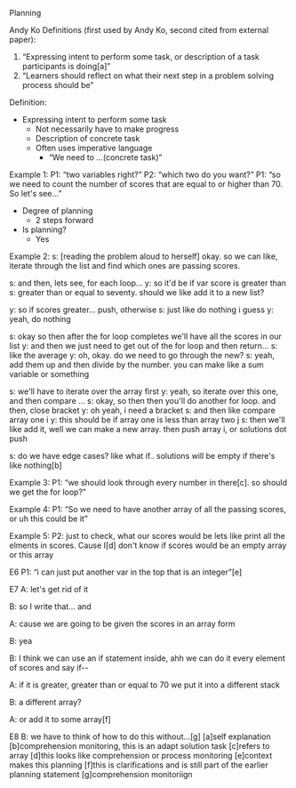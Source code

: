 ﻿Planning


Andy Ko Definitions (first used by Andy Ko, second cited from external paper):
1. “Expressing intent to perform some task, or description of a task participants is doing[a]”
2. “Learners should reflect on what their next step in a problem solving process should be” 


Definition:
* Expressing intent to perform some task
   * Not necessarily have to make progress
   * Description of concrete task
   * Often uses imperative language
      * “We need to …(concrete task)”






Example 1:
P1: “two variables right?”
P2: “which two do you want?”
P1: “so we need to count the number of scores that are equal to or higher than 70. So let's see…”
* Degree of planning
   * 2 steps forward
* Is planning?
   * Yes


Example 2:
s: [reading the problem aloud to herself] okay. so we can like, iterate through the list and find which ones are passing scores.


s: and then, lets see, for each loop...
y: so it'd be if var score is greater than 
s: greater than or equal to seventy. should we like add it to a new list?


y: so if scores greater... push, otherwise
s: just like do nothing i guess
y: yeah, do nothing


s: okay so then after the for loop completes we'll have all the scores in our list
y: and then we just need to get out of the for loop and then return…
s: like the average
y: oh, okay. do we need to go through the new?
s: yeah, add them up and then divide by the number. you can make like a sum variable or something


s: we'll have to iterate over the array first
y: yeah, so iterate over this one, and then compare
...
s: okay, so then then you'll do another for loop. and then, close bracket
y: oh yeah, i need a bracket
s: and then like compare array one i 
y: this should be if array one is less than array two j 
s: then we'll like add it, well we can make a new array. then push array i, or solutions dot push


s: do we have edge cases? like what if.. solutions will be empty if there's like nothing[b]


Example 3:
P1: “we should look through every number in there[c]. so should we get the for 
loop?”






Example 4:
P1: “So we need to have another array of all the passing scores, or uh this could be it”


Example 5:
P2: just to check, what our scores would be lets like print all the elments in scores. Cause I[d] 
don't know if scores would be an empty array or this array


E6
P1: “i can just put another var in the top that is an integer”[e]


E7
A: let's get rid of it 


B: so I write that... and 


A: cause we are going to be given the scores in an array form


B: yea


B: I think we can use an if statement inside, ahh we can do it every element of scores and say if--


A: if it is greater, greater than or equal to 70 we put it into a different stack


B: a different array?


A: or add it to some array[f]


E8
B: we have to think of how to do this without...[g]
[a]self explanation
[b]comprehension monitoring, this is an adapt solution task
[c]refers to array
[d]this looks like comprehension or process monitoring
[e]context makes this planning
[f]this is clarifications and is still part of the earlier planning statement
[g]comprehension monitoriign